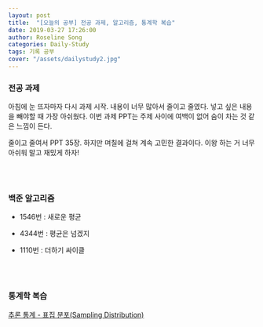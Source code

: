 ```yaml
---
layout: post
title:  "[오늘의 공부] 전공 과제, 알고리즘, 통계학 복습"
date: 2019-03-27 17:26:00
author: Roseline Song
categories: Daily-Study
tags: 기록 공부
cover: "/assets/dailystudy2.jpg"
---
```



### 전공 과제

아침에 눈 뜨자마자 다시 과제 시작. 내용이 너무 많아서 줄이고 줄였다. 넣고 싶은 내용을 빼야할 때 가장 아쉬웠다. 이번 과제 PPT는 주제 사이에 여백이 없어 숨이 차는 것 같은 느낌이 든다.

줄이고 줄여서 PPT 35장. 하지만 며칠에 걸쳐 계속 고민한 결과이다. 이왕 하는 거 너무 아쉬워 말고 재밌게 하자!

<br>
<br>


### 백준 알고리즘 


- 1546번 : 새로운 평균

- 4344번 : 평균은 넘겠지

- 1110번 : 더하기 싸이클

<br>
<br>

### 통계학 복습

[추론 통계 - 표집 분포(Sampling Distribution)](https://roseline124.github.io/data-analitics/2019/03/28/DA-R-statistics2.html)

<br>
<br>